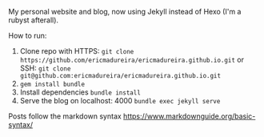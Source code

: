 My personal website and blog, now using Jekyll instead of Hexo (I'm a rubyst afterall).

How to run:
1. Clone repo with HTTPS: `git clone https://github.com/ericmadureira/ericmadureira.github.io.git` or SSH: `git clone git@github.com:ericmadureira/ericmadureira.github.io.git`
3. `gem install bundle`
4. Install dependencies `bundle install`
5. Serve the blog on localhost: 4000 `bundle exec jekyll serve`

Posts follow the markdown syntax https://www.markdownguide.org/basic-syntax/
